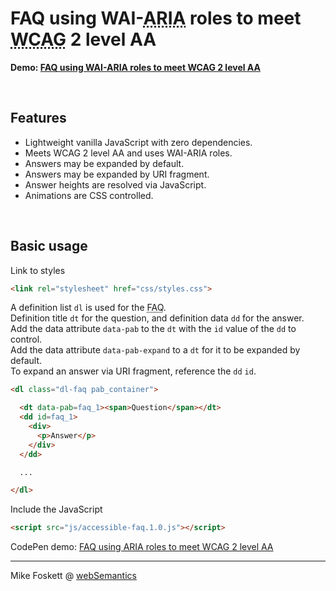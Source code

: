 
<h1>FAQ using WAI-<abbr title="Accessible Rich Internet Applications">ARIA</abbr> roles to meet <abbr title="Web Content Accessibility Guidelines">WCAG</abbr> 2 level AA</h1>

<strong>Demo: <a href="https://codepen.io/2kool2/pen/ZOkojB">FAQ using WAI-ARIA roles to meet WCAG 2 level AA</a></strong>


<br>
<h2>Features</h2>

* Lightweight vanilla JavaScript with zero dependencies.
* Meets WCAG 2 level AA and uses WAI-ARIA roles.
* Answers may be expanded by default.
* Answers may be expanded by URI fragment.
* Answer heights are resolved via JavaScript.
* Animations are CSS controlled.


<br>
<h2>Basic usage</h2>

Link to styles
```html
<link rel="stylesheet" href="css/styles.css">
```

A definition list <code>dl</code> is used for the <abbr title="Frequently Asked Questions">FAQ</abbr>.<br>
Definition title <code>dt</code> for the question, and definition data <code>dd</code> for the answer.<br>
Add the data attribute <code>data-pab</code> to the <code>dt</code> with the <code>id</code> value of the <code>dd</code> to control.<br>
Add the data attribute <code>data-pab-expand</code> to a <code>dt</code> for it to be expanded by default.<br>
To expand an answer via URI fragment, reference the <code>dd</code> <code>id</code>.

```html
<dl class="dl-faq pab_container">

  <dt data-pab=faq_1><span>Question</span></dt>
  <dd id=faq_1>
    <div>
      <p>Answer</p>
    </div>
  </dd>

  ...

</dl>
```

Include the JavaScript
```html
<script src="js/accessible-faq.1.0.js"></script>
```



CodePen demo: <a href="https://codepen.io/2kool2/pen/ZOkojB">FAQ using ARIA roles to meet WCAG 2 level AA</a>

<hr>
Mike Foskett @ <a href="https://websemantics.uk/">webSemantics</a>
